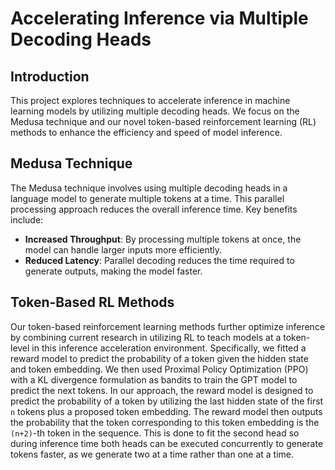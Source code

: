 # Accelerating Inference via Multiple Decoding Heads

## Introduction

This project explores techniques to accelerate inference in machine learning models by utilizing multiple decoding heads. We focus on the Medusa technique and our novel token-based reinforcement learning (RL) methods to enhance the efficiency and speed of model inference.

## Medusa Technique

The Medusa technique involves using multiple decoding heads in a language model to generate multiple tokens at a time. This parallel processing approach reduces the overall inference time. Key benefits include:

- **Increased Throughput**: By processing multiple tokens at once, the model can handle larger inputs more efficiently.
- **Reduced Latency**: Parallel decoding reduces the time required to generate outputs, making the model faster.

## Token-Based RL Methods

Our token-based reinforcement learning methods further optimize inference by combining current research in utilizing RL to teach models at a token-level in this inference acceleration environment. Specifically, we fitted a reward model to predict the probability of a token given the hidden state and token embedding. We then used Proximal Policy Optimization (PPO) with a KL divergence formulation as bandits to train the GPT model to predict the next tokens.
In our approach, the reward model is designed to predict the probability of a token by utilizing the last hidden state of the first `n` tokens plus a proposed token embedding. The reward model then outputs the probability that the token corresponding to this token embedding is the `(n+2)`-th token in the sequence. This is done to fit the second head so during inference time both heads can be executed concurrently to generate tokens faster, as we generate two at a time rather than one at a time.
